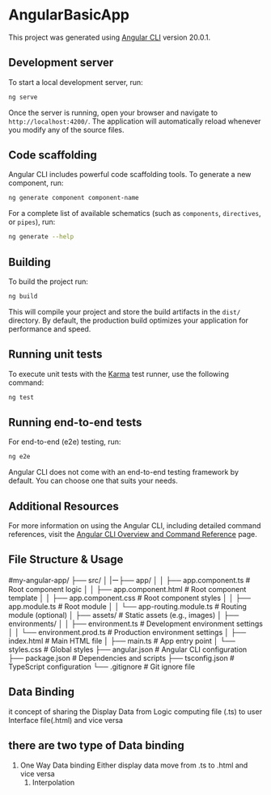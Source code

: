 # AngularBasicApp

This project was generated using [Angular CLI](https://github.com/angular/angular-cli) version 20.0.1.

## Development server

To start a local development server, run:

```bash
ng serve
```

Once the server is running, open your browser and navigate to `http://localhost:4200/`. The application will automatically reload whenever you modify any of the source files.

## Code scaffolding

Angular CLI includes powerful code scaffolding tools. To generate a new component, run:

```bash
ng generate component component-name
```

For a complete list of available schematics (such as `components`, `directives`, or `pipes`), run:

```bash
ng generate --help
```

## Building

To build the project run:

```bash
ng build
```

This will compile your project and store the build artifacts in the `dist/` directory. By default, the production build optimizes your application for performance and speed.

## Running unit tests

To execute unit tests with the [Karma](https://karma-runner.github.io) test runner, use the following command:

```bash
ng test
```

## Running end-to-end tests

For end-to-end (e2e) testing, run:

```bash
ng e2e
```

Angular CLI does not come with an end-to-end testing framework by default. You can choose one that suits your needs.

## Additional Resources

For more information on using the Angular CLI, including detailed command references, visit the [Angular CLI Overview and Command Reference](https://angular.dev/tools/cli) page.


## File Structure & Usage
#my-angular-app/
├── src/
│   |ー├── app/
│   │   ├── app.component.ts       # Root component logic
│   │   ├── app.component.html     # Root component template
│   │   ├── app.component.css      # Root component styles
│   │   ├── app.module.ts          # Root module
│   │   └── app-routing.module.ts  # Routing module (optional)
│   ├── assets/                   # Static assets (e.g., images)
│   ├── environments/
│   │   ├── environment.ts        # Development environment settings
│   │   └── environment.prod.ts   # Production environment settings
│   ├── index.html                # Main HTML file
│   ├── main.ts                   # App entry point
│   └── styles.css                # Global styles
├── angular.json                  # Angular CLI configuration
├── package.json                  # Dependencies and scripts
├── tsconfig.json                 # TypeScript configuration
└── .gitignore                    # Git ignore file

## Data Binding 
 it concept of sharing the Display Data from Logic computing file (.ts) to user Interface file(.html) and vice versa
## there are two type of Data binding
 1. One Way Data binding
    Either display data move from .ts to .html and vice versa
    1. Interpolation